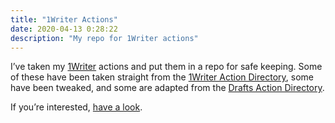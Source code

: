 ```yaml
--- 
title: "1Writer Actions"
date: 2020-04-13 0:28:22
description: "My repo for 1Writer actions"
---
```


I’ve taken my [1Writer]( http://1writerapp.com/ ) actions and put them in a repo for safe keeping. Some of these have been taken straight from the [1Writer Action Directory]( http://1writerapp.com/actiondir), some have been tweaked, and some are adapted from the [Drafts Action Directory]( https://actions.getdrafts.com/ ). 

If you’re interested, [have a look]( https://github.com/quakerpunk/onewriter-actions).